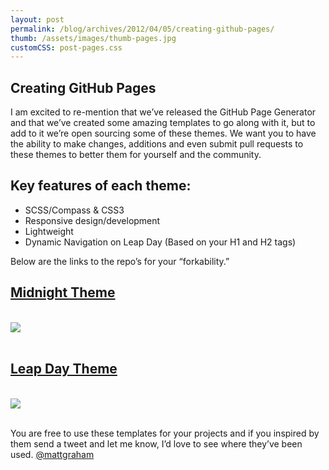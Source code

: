 ```yaml
---
layout: post
permalink: /blog/archives/2012/04/05/creating-github-pages/
thumb: /assets/images/thumb-pages.jpg
customCSS: post-pages.css
---
```


<div class="article-header">
</div>

<article>
<h1 id="fittext_2">Creating GitHub&nbsp;Pages</h1>

<script type="text/javascript">
$("#fittext_2").fitText(1.1, { minFontSize: '26px', maxFontSize: '100px' });
</script>

<p>I am excited to re-mention that we&#8217;ve released the GitHub Page Generator and that we&#8217;ve created some amazing templates to go along with it, but to add to it we&#8217;re open sourcing some of these themes. We want you to have the ability to make changes, additions and even submit pull requests to these themes to better them for yourself and the community.</p>

<h2>Key features of each theme:</h2>
<ul>
	<li>SCSS</span>/Compass &amp; CSS3</li>
	<li>Responsive design/development</li>
	<li>Lightweight</li>
	<li>Dynamic Navigation on Leap Day (Based on your H1 and H2 tags)</li>
</ul>

<p>Below are the links to the repo&#8217;s for your &#8220;forkability.&#8221;</p>
<p>
<a href="http://github.com/mattgraham/Midnight" target="_blank"><h2>Midnight Theme</h2><br/><img src="http://f.cl.ly/items/2N1w2z2K0h422o33271p/change-inside-surroundings.png"></a><br />
<br/></p>
<p><a href="http://github.com/mattgraham/Leap-Day" target="_blank"><h2>Leap Day Theme</h2><br/><img src="http://f.cl.ly/items/351s2X0w1V3E2Q3t0Z0C/json_builder.png"></a><br />
<br/></p>
<p>You are free to use these templates for your projects and if you inspired by them send a tweet and let me know, I&#8217;d love to see where they&#8217;ve been used.  <a href="http://twitter.com/#!/mattgraham">@mattgraham</a></p></div>
</div>

</article>
